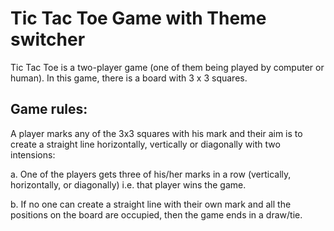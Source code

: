 # Tic Tac Toe Game with Theme switcher
Tic Tac Toe is a two-player game (one of them being played by computer or human). In this game, there is a board with 3 x 3 squares.

## Game rules:

A player marks any of the 3x3 squares with his mark and their aim is to create a straight line horizontally, vertically or diagonally with two intensions:

a. One of the players gets three of his/her marks in a row (vertically, horizontally, or diagonally) i.e. that player wins the game.

b. If no one can create a straight line with their own mark and all the positions on the board are occupied, then the game ends in a draw/tie.